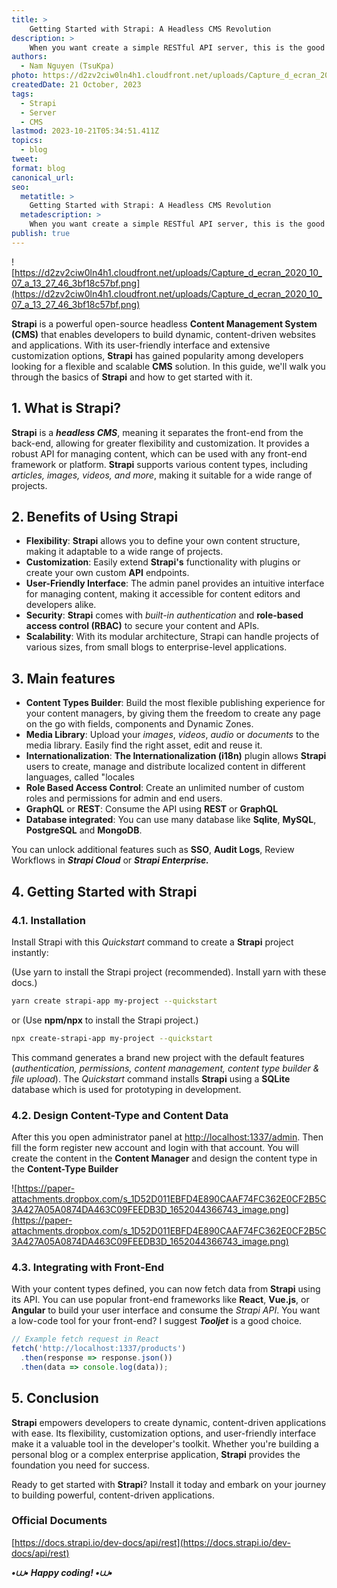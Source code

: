 ```yaml
---
title: >
    Getting Started with Strapi: A Headless CMS Revolution
description: >
    When you want create a simple RESTful API server, this is the good choice for that solution.
authors:
  - Nam Nguyen (TsuKpa)
photo: https://d2zv2ciw0ln4h1.cloudfront.net/uploads/Capture_d_ecran_2020_10_07_a_13_27_46_3bf18c57bf.png
createdDate: 21 October, 2023
tags:
  - Strapi
  - Server
  - CMS
lastmod: 2023-10-21T05:34:51.411Z
topics:
  - blog
tweet:
format: blog
canonical_url:
seo:
  metatitle: >
    Getting Started with Strapi: A Headless CMS Revolution
  metadescription: >
    When you want create a simple RESTful API server, this is the good choice for that solution.
publish: true
---
```


![https://d2zv2ciw0ln4h1.cloudfront.net/uploads/Capture_d_ecran_2020_10_07_a_13_27_46_3bf18c57bf.png](https://d2zv2ciw0ln4h1.cloudfront.net/uploads/Capture_d_ecran_2020_10_07_a_13_27_46_3bf18c57bf.png)

**Strapi** is a powerful open-source headless **Content Management System (CMS)** that enables developers to build dynamic, content-driven websites and applications. With its user-friendly interface and extensive customization options, **Strapi** has gained popularity among developers looking for a flexible and scalable **CMS** solution. In this guide, we'll walk you through the basics of **Strapi** and how to get started with it.

## 1. What is Strapi?

**Strapi** is a ***headless CMS***, meaning it separates the front-end from the back-end, allowing for greater flexibility and customization. It provides a robust API for managing content, which can be used with any front-end framework or platform. **Strapi** supports various content types, including *articles, images, videos, and more*, making it suitable for a wide range of projects.

## 2. Benefits of Using Strapi

- **Flexibility**: **Strapi** allows you to define your own content structure, making it adaptable to a wide range of projects.
- **Customization**: Easily extend **Strapi's** functionality with plugins or create your own custom **API** endpoints.
- **User-Friendly Interface**: The admin panel provides an intuitive interface for managing content, making it accessible for content editors and developers alike.
- **Security**: **Strapi** comes with *built-in authentication* and **role-based access control (RBAC)** to secure your content and APIs.
- **Scalability**: With its modular architecture, Strapi can handle projects of various sizes, from small blogs to enterprise-level applications.

## 3. Main features

- **Content Types Builder**: Build the most flexible publishing experience for your content managers, by giving them the freedom to create any page on the go with fields, components and Dynamic Zones.
- **Media Library**: Upload your *images*, *videos*, *audio* or *documents* to the media library. Easily find the right asset, edit and reuse it.
- **Internationalization**: **The Internationalization (i18n)** plugin allows **Strapi** users to create, manage and distribute localized content in different languages, called "locales
- **Role Based Access Control**: Create an unlimited number of custom roles and permissions for admin and end users.
- **GraphQL** or **REST**: Consume the API using **REST** or **GraphQL**
- **Database integrated**: You can use many database like **Sqlite**, **MySQL**, **PostgreSQL** and **MongoDB**.

You can unlock additional features such as **SSO**, **Audit Logs**, Review Workflows in ***Strapi Cloud*** or ***Strapi Enterprise.***

## 4. Getting Started with Strapi

### 4.1. Installation

Install Strapi with this *Quickstart* command to create a **Strapi** project instantly:

(Use yarn to install the Strapi project (recommended). Install yarn with these docs.)

```bash
yarn create strapi-app my-project --quickstart
```

or (Use **npm/npx** to install the Strapi project.)

```bash
npx create-strapi-app my-project --quickstart
```

This command generates a brand new project with the default features (*authentication, permissions, content management, content type builder & file upload*). The *Quickstart* command installs **Strapi** using a **SQLite** database which is used for prototyping in development.

### 4.2. Design Content-Type and Content Data

After this you open administrator panel at [http://localhost:1337/admin](http://localhost:1337/admin). Then fill the form register new account and login with that account. You will create the content in the **Content Manager** and design the content type in the **Content-Type Builder**

![https://paper-attachments.dropbox.com/s_1D52D011EBFD4E890CAAF74FC362E0CF2B5C3A427A05A0874DA463C09FEEDB3D_1652044366743_image.png](https://paper-attachments.dropbox.com/s_1D52D011EBFD4E890CAAF74FC362E0CF2B5C3A427A05A0874DA463C09FEEDB3D_1652044366743_image.png)

### 4.3. Integrating with Front-End

With your content types defined, you can now fetch data from **Strapi** using its API. You can use popular front-end frameworks like **React**, **Vue.js**, or **Angular** to build your user interface and consume the *Strapi API*. You want a low-code tool for your front-end? I suggest ***Tooljet*** is a good choice.

```js
// Example fetch request in React
fetch('http://localhost:1337/products')
  .then(response => response.json())
  .then(data => console.log(data));
```

## 5. Conclusion

**Strapi** empowers developers to create dynamic, content-driven applications with ease. Its flexibility, customization options, and user-friendly interface make it a valuable tool in the developer's toolkit. Whether you're building a personal blog or a complex enterprise application, **Strapi** provides the foundation you need for success.

Ready to get started with **Strapi**? Install it today and embark on your journey to building powerful, content-driven applications.

### Official Documents

[https://docs.strapi.io/dev-docs/api/rest](https://docs.strapi.io/dev-docs/api/rest)

***•⩊• Happy coding! •⩊•***
